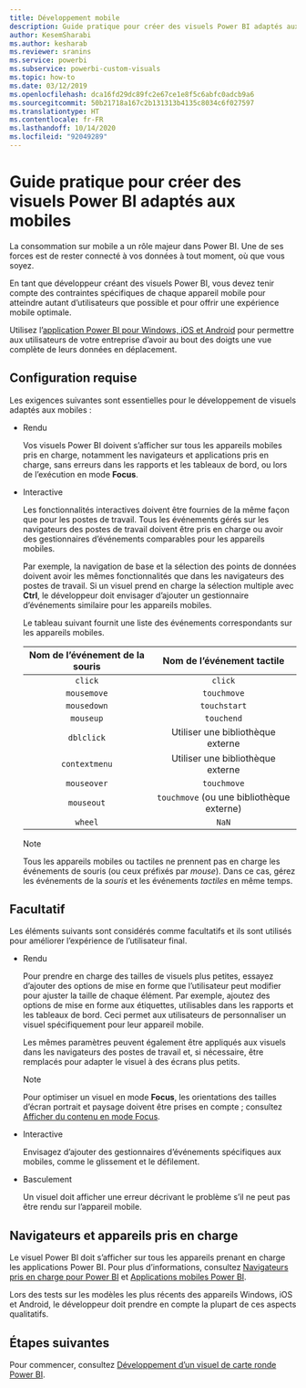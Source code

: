 ```yaml
---
title: Développement mobile
description: Guide pratique pour créer des visuels Power BI adaptés aux mobiles
author: KesemSharabi
ms.author: kesharab
ms.reviewer: sranins
ms.service: powerbi
ms.subservice: powerbi-custom-visuals
ms.topic: how-to
ms.date: 03/12/2019
ms.openlocfilehash: dca16fd29dc89fc2e67ce1e8f5c6abfc0adcb9a6
ms.sourcegitcommit: 50b21718a167c2b131313b4135c8034c6f027597
ms.translationtype: HT
ms.contentlocale: fr-FR
ms.lasthandoff: 10/14/2020
ms.locfileid: "92049289"
---
```

# <a name="how-to-create-mobile-friendly-power-bi-visuals"></a>Guide pratique pour créer des visuels Power BI adaptés aux mobiles
La consommation sur mobile a un rôle majeur dans Power BI. Une de ses forces est de rester connecté à vos données à tout moment, où que vous soyez.

En tant que développeur créant des visuels Power BI, vous devez tenir compte des contraintes spécifiques de chaque appareil mobile pour atteindre autant d’utilisateurs que possible et pour offrir une expérience mobile optimale.

Utilisez l’[application Power BI pour Windows, iOS et Android](../../consumer/mobile/mobile-apps-for-mobile-devices.md) pour permettre aux utilisateurs de votre entreprise d’avoir au bout des doigts une vue complète de leurs données en déplacement.

## <a name="requirements"></a>Configuration requise

Les exigences suivantes sont essentielles pour le développement de visuels adaptés aux mobiles :

- Rendu

  Vos visuels Power BI doivent s’afficher sur tous les appareils mobiles pris en charge, notamment les navigateurs et applications pris en charge, sans erreurs dans les rapports et les tableaux de bord, ou lors de l’exécution en mode **Focus**. 

- Interactive

  Les fonctionnalités interactives doivent être fournies de la même façon que pour les postes de travail. Tous les événements gérés sur les navigateurs des postes de travail doivent être pris en charge ou avoir des gestionnaires d’événements comparables pour les appareils mobiles.
  
  Par exemple, la navigation de base et la sélection des points de données doivent avoir les mêmes fonctionnalités que dans les navigateurs des postes de travail. Si un visuel prend en charge la sélection multiple avec **Ctrl**, le développeur doit envisager d’ajouter un gestionnaire d’événements similaire pour les appareils mobiles.

  Le tableau suivant fournit une liste des événements correspondants sur les appareils mobiles.

  | Nom de l’événement de la souris | Nom de l’événement tactile |
  |:----------------:|:----------------:|
  | `click` | `click` |
  | `mousemove` | `touchmove` |
  | `mousedown` | `touchstart` |
  | `mouseup` | `touchend` |
  | `dblclick` | Utiliser une bibliothèque externe |
  | `contextmenu` | Utiliser une bibliothèque externe |
  | `mouseover` | `touchmove` |
  | `mouseout` | `touchmove` (ou une bibliothèque externe) |
  | `wheel` | `NaN` |

  > [!NOTE]
  > Tous les appareils mobiles ou tactiles ne prennent pas en charge les événements de souris (ou ceux préfixés par *mouse*). Dans ce cas, gérez les événements de la *souris* et les événements *tactiles* en même temps.

## <a name="optional"></a>Facultatif
Les éléments suivants sont considérés comme facultatifs et ils sont utilisés pour améliorer l’expérience de l’utilisateur final.

- Rendu

  Pour prendre en charge des tailles de visuels plus petites, essayez d’ajouter des options de mise en forme que l’utilisateur peut modifier pour ajuster la taille de chaque élément. Par exemple, ajoutez des options de mise en forme aux étiquettes, utilisables dans les rapports et les tableaux de bord. Ceci permet aux utilisateurs de personnaliser un visuel spécifiquement pour leur appareil mobile.
  
  Les mêmes paramètres peuvent également être appliqués aux visuels dans les navigateurs des postes de travail et, si nécessaire, être remplacés pour adapter le visuel à des écrans plus petits.

  > [!NOTE]
  > Pour optimiser un visuel en mode **Focus**, les orientations des tailles d’écran portrait et paysage doivent être prises en compte ; consultez [Afficher du contenu en mode Focus](../../consumer/end-user-focus.md).

- Interactive

  Envisagez d’ajouter des gestionnaires d’événements spécifiques aux mobiles, comme le glissement et le défilement.

- Basculement

  Un visuel doit afficher une erreur décrivant le problème s’il ne peut pas être rendu sur l’appareil mobile.

## <a name="supported-browsers-and-devices"></a>Navigateurs et appareils pris en charge
Le visuel Power BI doit s’afficher sur tous les appareils prenant en charge les applications Power BI. Pour plus d’informations, consultez [Navigateurs pris en charge pour Power BI](../../fundamentals/power-bi-browsers.md) et [Applications mobiles Power BI](../../consumer/mobile/mobile-apps-for-mobile-devices.md).

Lors des tests sur les modèles les plus récents des appareils Windows, iOS et Android, le développeur doit prendre en compte la plupart de ces aspects qualitatifs.

## <a name="next-steps"></a>Étapes suivantes
Pour commencer, consultez [Développement d’un visuel de carte ronde Power BI](./develop-circle-card.md).